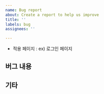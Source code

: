 ```yaml
---
name: Bug report
about: Create a report to help us improve
title: ''
labels: bug
assignees: ''

---
```


<!--
  * Assignees 등록하기
  * Labels 등록하기
  * commit 시 issue number 넣기
-->

* 적용 페이지 : ex) 로그인 페이지

## 버그 내용

## 기타
